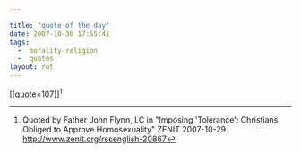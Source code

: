 ```yaml
---

title: "quote of the day"
date: 2007-10-30 17:55:41
tags:
  -  morality-religion
  -  quotes
layout: rut
---
```


[[quote=107]][^200710301]

[^200710301]:  Quoted by Father John Flynn, LC in "Imposing 'Tolerance': Christians Obliged to Approve Homosexuality"  ZENIT 2007-10-29 <http://www.zenit.org/rssenglish-20867>

